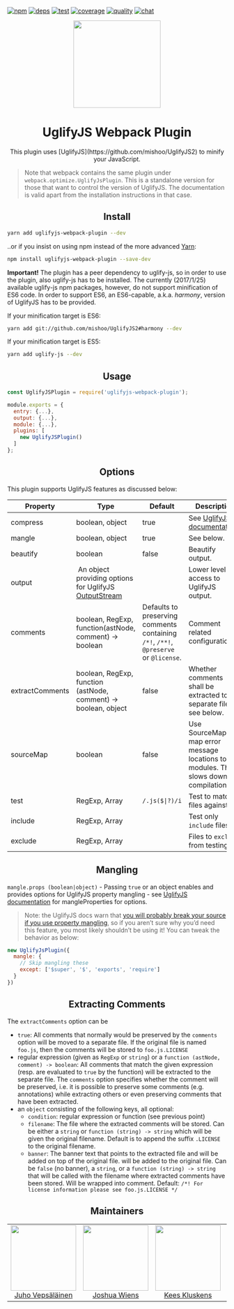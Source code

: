 [![npm][npm]][npm-url]
[![deps][deps]][deps-url]
[![test][test]][test-url]
[![coverage][cover]][cover-url]
[![quality][quality]][quality-url]
[![chat][chat]][chat-url]

<div align="center">
  <!-- replace with accurate logo e.g from https://worldvectorlogo.com/ -->
  <a href="https://github.com/webpack/webpack">
    <img width="200" height="200" vspace="" hspace="25"
      src="https://worldvectorlogo.com/logos/webpack.svg">
  </a>
  <h1>UglifyJS Webpack Plugin</h1>
  <p>This plugin uses [UglifyJS](https://github.com/mishoo/UglifyJS2) to minify your JavaScript.<p>
</div>

> Note that webpack contains the same plugin under `webpack.optimize.UglifyJsPlugin`. This is a standalone version for those that want to control the version of UglifyJS. The documentation is valid apart from the installation instructions in that case.

<h2 align="center">Install</h2>

```bash
yarn add uglifyjs-webpack-plugin --dev
```

..or if you insist on using npm instead of the more advanced [Yarn](https://yarnpkg.com):

```bash
npm install uglifyjs-webpack-plugin --save-dev
```

**Important!** The plugin has a peer dependency to uglify-js, so in order to use the plugin, also uglify-js has to be installed. The currently (2017/1/25) available uglify-js npm packages, however, do not support minification of ES6 code. In order to support ES6, an ES6-capable, a.k.a. _harmony_, version of UglifyJS has to be provided.

If your minification target is ES6:

```bash
yarn add git://github.com/mishoo/UglifyJS2#harmony --dev
```

If your minification target is ES5:

```bash
yarn add uglify-js --dev
```

<h2 align="center">Usage</h2>

```javascript
const UglifyJSPlugin = require('uglifyjs-webpack-plugin');

module.exports = {
  entry: {...},
  output: {...},
  module: {...},
  plugins: [
    new UglifyJSPlugin()
  ]
};
```

<h2 align="center">Options</h2>

This plugin supports UglifyJS features as discussed below:

| Property | Type | Default | Description |
| --- | --- | --- | --- |
| compress | boolean, object | true | See [UglifyJS documentation](http://lisperator.net/uglifyjs/compress). |
| mangle | boolean, object | true | See below. |
| beautify | boolean | false | Beautify output. |
| output | An object providing options for UglifyJS [OutputStream](https://github.com/mishoo/UglifyJS2/blob/master/lib/output.js) | | Lower level access to UglifyJS output. |
| comments | boolean, RegExp, function(astNode, comment) -> boolean | Defaults to preserving comments containing `/*!`, `/**!`, `@preserve` or `@license`. | Comment related configuration. |
| extractComments | boolean, RegExp, function (astNode, comment) -> boolean, object | false | Whether comments shall be extracted to a separate file, see below. |
| sourceMap | boolean | false | Use SourceMaps to map error message locations to modules. This slows down the compilation. |
| test | RegExp, Array<RegExp> | <code>/\.js($&#124;\?)/i</code> | Test to match files against. |
| include | RegExp, Array<RegExp> | | Test only `include` files. |
| exclude | RegExp, Array<RegExp> | | Files to `exclude` from testing. |

<h2 align="center">Mangling</h2>

`mangle.props (boolean|object)` - Passing `true` or an object enables and provides options for UglifyJS property mangling - see [UglifyJS documentation](https://github.com/mishoo/UglifyJS2#mangleproperties-options) for mangleProperties for options.

> Note: the UglifyJS docs warn that [you will probably break your source if you use property mangling](https://github.com/mishoo/UglifyJS2#mangling-property-names---mangle-props), so if you aren’t sure why you’d need this feature, you most likely shouldn’t be using it! You can tweak the behavior as below:

```javascript
new UglifyJsPlugin({
  mangle: {
    // Skip mangling these
    except: ['$super', '$', 'exports', 'require']
  }
})
```

<h2 align="center">Extracting Comments</h2>

The `extractComments` option can be
- `true`: All comments that normally would be preserved by the `comments` option will be moved to a separate file. If the original file is named `foo.js`, then the comments will be stored to `foo.js.LICENSE`
- regular expression (given as `RegExp` or `string`) or a `function (astNode, comment) -> boolean`:
  All comments that match the given expression (resp. are evaluated to `true` by the function) will be extracted to the separate file. The `comments` option specifies whether the comment will be preserved, i.e. it is possible to preserve some comments (e.g. annotations) while extracting others or even preserving comments that have been extracted.
- an `object` consisting of the following keys, all optional:
  - `condition`: regular expression or function (see previous point)
  - `filename`: The file where the extracted comments will be stored. Can be either a `string` or `function (string) -> string` which will be given the original filename. Default is to append the suffix `.LICENSE` to the original filename.
  - `banner`: The banner text that points to the extracted file and will be added on top of the original file. will be added to the original file. Can be `false` (no banner), a `string`, or a `function (string) -> string` that will be called with the filename where extracted comments have been stored. Will be wrapped into comment.
Default: `/*! For license information please see foo.js.LICENSE */`


<h2 align="center">Maintainers</h2>

<table>
  <tbody>
    <tr>
      <td align="center">
        <img width="150" height="150"
        src="https://avatars3.githubusercontent.com/u/166921?v=3&s=150">
        </br>
        <a href="https://github.com/bebraw">Juho Vepsäläinen</a>
      </td>
      <td align="center">
        <img width="150" height="150"
        src="https://avatars2.githubusercontent.com/u/8420490?v=3&s=150">
        </br>
        <a href="https://github.com/d3viant0ne">Joshua Wiens</a>
      </td>
      <td align="center">
        <img width="150" height="150"
        src="https://avatars3.githubusercontent.com/u/533616?v=3&s=150">
        </br>
        <a href="https://github.com/SpaceK33z">Kees Kluskens</a>
      </td>
      <td align="center">
        <img width="150" height="150"
        src="https://avatars3.githubusercontent.com/u/3408176?v=3&s=150">
        </br>
        <a href="https://github.com/TheLarkInn">Sean Larkin</a>
      </td>
    </tr>
  <tbody>
</table>


[npm]: https://img.shields.io/npm/v/uglifyjs-webpack-plugin.svg
[npm-url]: https://npmjs.com/package/uglifyjs-webpack-plugin

[deps]: https://david-dm.org/webpack-contrib/uglifyjs-webpack-plugin.svg
[deps-url]: https://david-dm.org/webpack-contrib/uglifyjs-webpack-plugin

[chat]: https://img.shields.io/badge/gitter-webpack%2Fwebpack-brightgreen.svg
[chat-url]: https://gitter.im/webpack/webpack

[test]: https://secure.travis-ci.org/webpack-contrib/uglifyjs-webpack-plugin.svg
[test-url]: http://travis-ci.org/webpack-contrib/uglifyjs-webpack-plugin

[cover]: https://codecov.io/gh/webpack-contrib/uglifyjs-webpack-plugin/branch/master/graph/badge.svg
[cover-url]: https://codecov.io/gh/webpack-contrib/uglifyjs-webpack-plugin

[quality]: https://www.bithound.io/github/webpack-contrib/uglifyjs-webpack-plugin/badges/score.svg
[quality-url]: https://www.bithound.io/github/webpack-contrib/uglifyjs-webpack-plugin
